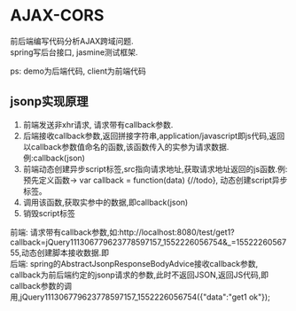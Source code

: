 # AJAX-CORS
前后端编写代码分析AJAX跨域问题.<br>
spring写后台接口, jasmine测试框架.<br>

ps: demo为后端代码, client为前端代码

## jsonp实现原理
1. 前端发送非xhr请求, 请求带有callback参数.<br>
2. 后端接收callback参数,返回拼接字符串,application/javascript即js代码,返回以callback参数值命名的函数,该函数传入的实参为请求数据.例:callback(json)<br>
3. 前端动态创建异步script标签,src指向请求地址,获取请求地址返回的js函数.例: 预先定义函数-> var callback = function(data) {//todo}, 动态创建script异步标签。<br>
4. 调用该函数,获取实参中的数据,即callback(json)<br>
5. 销毁script标签<br>


前端: 请求带有callback参数,如:http://localhost:8080/test/get1?callback=jQuery111306779623778597157_1552226056754&_=1552226056755,动态创建脚本接收数据.即<script async="" src="http://localhost:8080/test/get1?jsonpCallBack=jQuery111307822147261498273_1552228097560&amp;_=1552228097561"></script>
<br>
后端: spring的AbstractJsonpResponseBodyAdvice接收callback参数, callback为前后端约定的jsonp请求的参数,此时不返回JSON,返回JS代码,即callback参数的调用,jQuery111306779623778597157_1552226056754({"data":"get1 ok"});

